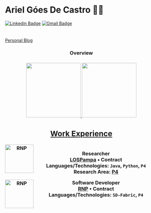 # Ariel Góes De Castro :man_technologist:

[![Linkedin Badge](https://img.shields.io/badge/-LinkedIn-blue?style=flat-square&logo=Linkedin&logoColor=white&link=https://www.linkedin.com/in/ariel-g%C3%B3es-de-castro-928ba2158/)](https://www.linkedin.com/in/ariel-g%C3%B3es-de-castro-928ba2158/)
[![Gmail Badge](https://img.shields.io/badge/-Gmail-c14438?style=flat-square&logo=Gmail&logoColor=white&link=mailto:arielgoesdecastro@gmail.com)](mailto:arielgoesdecastro@gmail.com)
#
[Personal Blog](arielgoesdecastro.netlify.app)


<div align="center"> <h3>Overview <h3>
  <a href="https://github.com/arielgoes" >
  <img height="180em" src="https://github-readme-stats.vercel.app/api?username=arielgoes&show_icons=true&theme=tokyonight&include_all_commits=true&count_private=true"/ >
  <img height="180em" src="https://github-readme-stats.vercel.app/api/top-langs/?username=arielgoes&layout=compact&langs_count=7&theme=tokyonight"/>


## Work Experience
[<img align="left" height="94px" width="94px" alt="RNP" src="https://lospampa.files.wordpress.com/2019/04/unnamed.png"/>](https://www.rnp.br/)\
**Researcher** \
[**LOSPampa**](https://lospampa.com/) • Contract \
Languages/Technologies: `Java`, `Python`, `P4` \
Research Area: [P4](https://lospampa.com/)
 
 
[<img align="left" height="94px" width="94px" alt="RNP" src="https://www.rnp.br/arquivos/MicrosoftTeams-image%20%2816%29.png?.l2nzOP37Nmt3EXh4ug2Uocdyh_vF9SA"/>](https://www.rnp.br/)
**Software Developer** \
[**RNP**](https://www.rnp.br/) • Contract \
Languages/Technologies: `SD-Fabric`, `P4`
